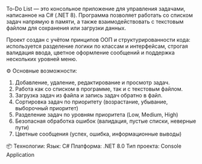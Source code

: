 To-Do List — это консольное приложение для управления задачами, написанное на C# (.NET 8).
Программа позволяет работать со списком задач напрямую в памяти, а также взаимодействовать с текстовым файлом для сохранения или загрузки данных.

Проект создан с учётом принципов ООП и структурированности кода: используется разделение логики по классам и интерфейсам, строгая валидация ввода, цветное оформление сообщений и поддержка нескольких уровней меню.

⚙️ Основные возможности:
1. Добавление, удаление, редактирование и просмотр задач.
2. Работа как со списком в программе, так и с текстовым файлом.
3. Загрузка задач из файла и запись задач обратно в файл.
4. Сортировка задач по приоритету (возрастание, убывание, выборочный приоритет)
5. Разделение задач по уровням приоритета (Low, Medium, High)
6. Безопасная обработка ошибок (валидация, пустые списки, неверные пути)
7. Цветные сообщения (успех, ошибка, информационные выводы)

📦 Технологии:
Язык: C#
Платформа: .NET 8.0
Тип проекта: Console Application
